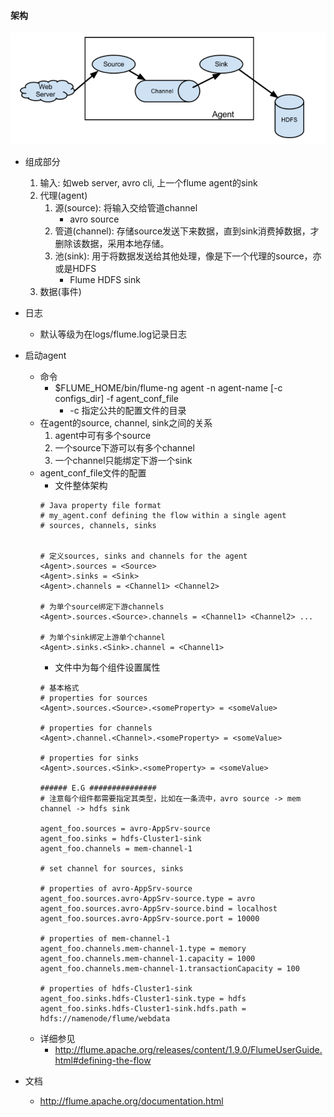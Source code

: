 #### 架构
![](imgs/flume_struct.png)
* 组成部分
    1. 输入: 如web server, avro cli, 上一个flume agent的sink
    2. 代理(agent)
        1. 源(source): 将输入交给管道channel
            * avro source
        2. 管道(channel): 存储source发送下来数据，直到sink消费掉数据，才删除该数据，采用本地存储。
        3. 池(sink): 用于将数据发送给其他处理，像是下一个代理的source，亦或是HDFS
            * Flume HDFS sink
    3. 数据(事件)
* 日志
    * 默认等级为在logs/flume.log记录日志
* 启动agent
    * 命令
        * $FLUME_HOME/bin/flume-ng agent -n agent-name [-c configs_dir] -f agent_conf_file 
            * -c 指定公共的配置文件的目录
    * 在agent的source, channel, sink之间的关系
        1. agent中可有多个source
        2. 一个source下游可以有多个channel
        3. 一个channel只能绑定下游一个sink
    * agent_conf_file文件的配置
        * 文件整体架构
        ```
        # Java property file format
        # my_agent.conf defining the flow within a single agent
        # sources, channels, sinks
      
      
        # 定义sources, sinks and channels for the agent
        <Agent>.sources = <Source>
        <Agent>.sinks = <Sink>
        <Agent>.channels = <Channel1> <Channel2>
        
        # 为单个source绑定下游channels
        <Agent>.sources.<Source>.channels = <Channel1> <Channel2> ...
        
        # 为单个sink绑定上游单个channel
        <Agent>.sinks.<Sink>.channel = <Channel1>
        ```
        * 文件中为每个组件设置属性
        ```
        # 基本格式
        # properties for sources
        <Agent>.sources.<Source>.<someProperty> = <someValue>
        
        # properties for channels
        <Agent>.channel.<Channel>.<someProperty> = <someValue>
        
        # properties for sinks
        <Agent>.sources.<Sink>.<someProperty> = <someValue>
        
        ###### E.G ###############
        # 注意每个组件都需要指定其类型，比如在一条流中，avro source -> mem channel -> hdfs sink
        
        agent_foo.sources = avro-AppSrv-source
        agent_foo.sinks = hdfs-Cluster1-sink
        agent_foo.channels = mem-channel-1
        
        # set channel for sources, sinks
        
        # properties of avro-AppSrv-source
        agent_foo.sources.avro-AppSrv-source.type = avro
        agent_foo.sources.avro-AppSrv-source.bind = localhost
        agent_foo.sources.avro-AppSrv-source.port = 10000
        
        # properties of mem-channel-1
        agent_foo.channels.mem-channel-1.type = memory
        agent_foo.channels.mem-channel-1.capacity = 1000
        agent_foo.channels.mem-channel-1.transactionCapacity = 100
        
        # properties of hdfs-Cluster1-sink
        agent_foo.sinks.hdfs-Cluster1-sink.type = hdfs
        agent_foo.sinks.hdfs-Cluster1-sink.hdfs.path = hdfs://namenode/flume/webdata
        ```
    * 详细参见
        * http://flume.apache.org/releases/content/1.9.0/FlumeUserGuide.html#defining-the-flow
       
* 文档
    * http://flume.apache.org/documentation.html